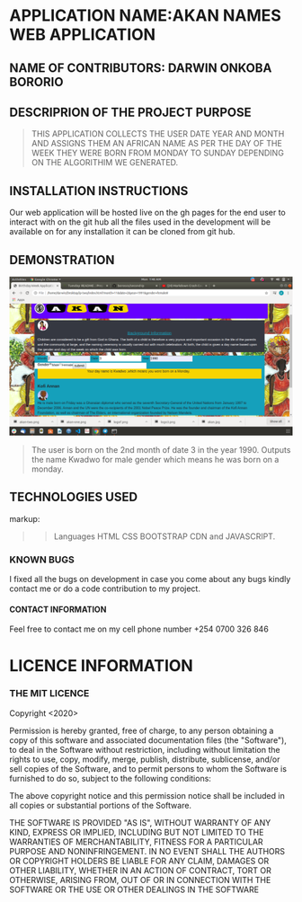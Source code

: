 # APPLICATION NAME:AKAN NAMES WEB APPLICATION
## NAME OF CONTRIBUTORS: DARWIN ONKOBA BORORIO
## DESCRIPRION OF THE PROJECT PURPOSE
>THIS APPLICATION COLLECTS THE USER DATE YEAR AND MONTH AND ASSIGNS THEM AN AFRICAN NAME AS PER THE DAY OF THE WEEK THEY WERE BORN FROM MONDAY TO SUNDAY DEPENDING ON THE ALGORITHIM WE GENERATED.
## INSTALLATION INSTRUCTIONS
Our web application will be hosted live on the gh pages for the end user to interact with on the git hub all the files used in the development will be available on for any installation it can be cloned from git hub.
## DEMONSTRATION 
![example of a user demo](images/kk.png)
> The user is born on the 2nd month of date 3 in the year 1990.
>Outputs the name Kwadwo for male gender which means he was born on a monday.
## TECHNOLOGIES USED
markup:
>> Languages
>>HTML
>>CSS
>>BOOTSTRAP CDN and
>>JAVASCRIPT.
### KNOWN BUGS
I fixed all the bugs on development in case you come about any bugs kindly contact me or do a code contribution to my project.
#### CONTACT INFORMATION
Feel free to contact me on my cell phone number +254 0700 326 846
# LICENCE INFORMATION 
### THE MIT LICENCE
Copyright <2020> <COPYRIGHT DARWIN CODE HUB>

Permission is hereby granted, free of charge, to any person obtaining a copy of this software and associated documentation files (the "Software"), to deal in the Software without restriction, including without limitation the rights to use, copy, modify, merge, publish, distribute, sublicense, and/or sell copies of the Software, and to permit persons to whom the Software is furnished to do so, subject to the following conditions:

The above copyright notice and this permission notice shall be included in all copies or substantial portions of the Software.

THE SOFTWARE IS PROVIDED "AS IS", WITHOUT WARRANTY OF ANY KIND, EXPRESS OR IMPLIED, INCLUDING BUT NOT LIMITED TO THE WARRANTIES OF MERCHANTABILITY, FITNESS FOR A PARTICULAR PURPOSE AND NONINFRINGEMENT. IN NO EVENT SHALL THE AUTHORS OR COPYRIGHT HOLDERS BE LIABLE FOR ANY CLAIM, DAMAGES OR OTHER LIABILITY, WHETHER IN AN ACTION OF CONTRACT, TORT OR OTHERWISE, ARISING FROM, OUT OF OR IN CONNECTION WITH THE SOFTWARE OR THE USE OR OTHER DEALINGS IN THE SOFTWARE







